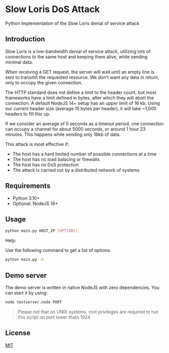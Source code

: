 # Slow Loris DoS Attack

Python implementation of the Slow Loris denial of service attack

## Introduction

Slow Loris is a low-bandwidth denial of service attack, utilizing lots of connections to the same host and keeping them alive, while sending minimal data.

When receiving a GET request, the server will wait until an empty line is sent to transmit the requested resource. We don't want any data in return, only to occupy the given connection.

The HTTP standard does not define a limit to the header count, but most frameworks have a limit defined in bytes, after which they will abort the connection. A default NodeJS 14+ setup has an upper limit of 16 kb. Using our current header size (average 15 bytes per header), it will take ~1,000 headers to fill this up.

If we consider an average of 5 seconds as a timeout period, one connection can occupy a channel for about 5000 seconds, or around 1 hour 23 minutes. This happens while sending only 16kb of data.

This attack is most effective if:

- The host has a hard limited number of possible connections at a time
- The host has no load balacing or firewalls
- The host has no DoS protection
- The attack is carried out by a distributed network of systems

## Requirements

- Python 3.10+
- Optional: NodeJS 16+

## Usage

```bash
python main.py HOST_IP [OPTIONS]
```

Help:

Use the following command to get a list of options.

```bash
python main.py -h
```

## Demo server

The demo server is written in native NodeJS with zero dependencies. You can start it by using:

```bash
node testserver.node PORT
```

> Please not that on UNIX systems, root privileges are required to run this script on port lower thatn 1024

## License

[MIT](./LICENSE)